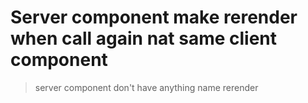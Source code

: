 # Server component make rerender when call again nat same client component

> server component don't have anything name rerender
